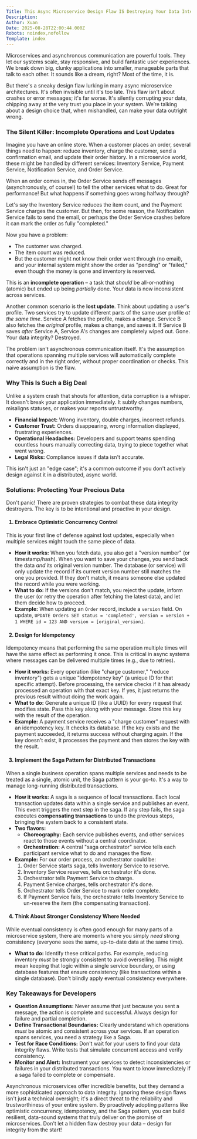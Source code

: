 ```yaml
---
Title: This Async Microservice Design Flaw IS Destroying Your Data Integrity!
Description: 
Author: Xuan
Date: 2025-08-28T22:00:44.000Z
Robots: noindex,nofollow
Template: index
---
```

<p>Microservices and asynchronous communication are powerful tools. They let our systems scale, stay responsive, and build fantastic user experiences. We break down big, clunky applications into smaller, manageable parts that talk to each other. It sounds like a dream, right? Most of the time, it is.</p>

<p>But there's a sneaky design flaw lurking in many async microservice architectures. It's often invisible until it's too late. This flaw isn't about crashes or error messages; it's far worse. It's silently corrupting your data, chipping away at the very trust you place in your system. We’re talking about a design choice that, when mishandled, can make your data outright wrong.</p>

<h3>
  
  
  The Silent Killer: Incomplete Operations and Lost Updates
</h3>

<p>Imagine you have an online store. When a customer places an order, several things need to happen: reduce inventory, charge the customer, send a confirmation email, and update their order history. In a microservice world, these might be handled by different services: Inventory Service, Payment Service, Notification Service, and Order Service.</p>

<p>When an order comes in, the Order Service sends off messages (asynchronously, of course!) to tell the other services what to do. Great for performance! But what happens if something goes wrong halfway through?</p>

<p>Let's say the Inventory Service reduces the item count, and the Payment Service charges the customer. But then, for some reason, the Notification Service fails to send the email, or perhaps the Order Service crashes before it can mark the order as fully "completed."</p>

<p>Now you have a problem:</p>

<ul>
<li>  The customer was charged.</li>
<li>  The item count was reduced.</li>
<li>  But the customer might not know their order went through (no email), and your internal system might show the order as "pending" or "failed," even though the money is gone and inventory is reserved.</li>
</ul>

<p>This is an <strong>incomplete operation</strong> – a task that <em>should</em> be all-or-nothing (atomic) but ended up being <em>partially</em> done. Your data is now inconsistent across services.</p>

<p>Another common scenario is the <strong>lost update</strong>. Think about updating a user's profile. Two services try to update different parts of the same user profile <em>at the same time</em>. Service A fetches the profile, makes a change. Service B also fetches the <em>original</em> profile, makes a change, and saves it. If Service B saves <em>after</em> Service A, Service A's changes are completely wiped out. Gone. Your data integrity? Destroyed.</p>

<p>The problem isn't asynchronous communication itself. It's the assumption that operations spanning multiple services will automatically complete correctly and in the right order, without proper coordination or checks. This naive assumption is the flaw.</p>

<h3>
  
  
  Why This Is Such a Big Deal
</h3>

<p>Unlike a system crash that shouts for attention, data corruption is a whisper. It doesn't break your application immediately. It subtly changes numbers, misaligns statuses, or makes your reports untrustworthy.</p>

<ul>
<li>  <strong>Financial Impact:</strong> Wrong inventory, double charges, incorrect refunds.</li>
<li>  <strong>Customer Trust:</strong> Orders disappearing, wrong information displayed, frustrating experiences.</li>
<li>  <strong>Operational Headaches:</strong> Developers and support teams spending countless hours manually correcting data, trying to piece together what went wrong.</li>
<li>  <strong>Legal Risks:</strong> Compliance issues if data isn't accurate.</li>
</ul>

<p>This isn't just an "edge case"; it's a common outcome if you don't actively design against it in a distributed, async world.</p>

<h3>
  
  
  Solutions: Protecting Your Precious Data
</h3>

<p>Don't panic! There are proven strategies to combat these data integrity destroyers. The key is to be intentional and proactive in your design.</p>

<h4>
  
  
  1. Embrace Optimistic Concurrency Control
</h4>

<p>This is your first line of defense against lost updates, especially when multiple services might touch the same piece of data.</p>

<ul>
<li>  <strong>How it works:</strong> When you fetch data, you also get a "version number" (or timestamp/hash). When you want to save your changes, you send back the data <em>and</em> its original version number. The database (or service) will only update the record if its current version number still matches the one you provided. If they don't match, it means someone else updated the record while you were working.</li>
<li>  <strong>What to do:</strong> If the versions don't match, you reject the update, inform the user (or retry the operation after fetching the latest data), and let them decide how to proceed.</li>
<li>  <strong>Example:</strong> When updating an <code>Order</code> record, include a <code>version</code> field. On update, <code>UPDATE Orders SET status = 'completed', version = version + 1 WHERE id = 123 AND version = [original_version]</code>.</li>
</ul>

<h4>
  
  
  2. Design for Idempotency
</h4>

<p>Idempotency means that performing the same operation multiple times will have the same effect as performing it once. This is critical in async systems where messages can be delivered multiple times (e.g., due to retries).</p>

<ul>
<li>  <strong>How it works:</strong> Every operation (like "charge customer," "reduce inventory") gets a unique "idempotency key" (a unique ID for that specific attempt). Before processing, the service checks if it has already processed an operation with that exact key. If yes, it just returns the previous result without doing the work again.</li>
<li>  <strong>What to do:</strong> Generate a unique ID (like a UUID) for every request that modifies state. Pass this key along with your message. Store this key with the result of the operation.</li>
<li>  <strong>Example:</strong> A payment service receives a "charge customer" request with an idempotency key. It checks its database. If the key exists and the payment succeeded, it returns success without charging again. If the key doesn't exist, it processes the payment and then stores the key with the result.</li>
</ul>

<h4>
  
  
  3. Implement the Saga Pattern for Distributed Transactions
</h4>

<p>When a single business operation spans multiple services and needs to be treated as a single, atomic unit, the Saga pattern is your go-to. It's a way to manage long-running distributed transactions.</p>

<ul>
<li>  <strong>How it works:</strong> A saga is a sequence of local transactions. Each local transaction updates data within a single service and publishes an event. This event triggers the next step in the saga. If any step fails, the saga executes <strong>compensating transactions</strong> to undo the previous steps, bringing the system back to a consistent state.</li>
<li>  <strong>Two flavors:</strong>

<ul>
<li>  <strong>Choreography:</strong> Each service publishes events, and other services react to those events without a central coordinator.</li>
<li>  <strong>Orchestration:</strong> A central "saga orchestrator" service tells each participant service what to do and manages the flow.</li>
</ul>


</li>

<li>  <strong>Example:</strong> For our order process, an orchestrator could be:

<ol>
<li> Order Service starts saga, tells Inventory Service to reserve.</li>
<li> Inventory Service reserves, tells orchestrator it's done.</li>
<li> Orchestrator tells Payment Service to charge.</li>
<li> Payment Service charges, tells orchestrator it's done.</li>
<li> Orchestrator tells Order Service to mark order complete.</li>
<li>  If Payment Service fails, the orchestrator tells Inventory Service to un-reserve the item (the compensating transaction).</li>
</ol>


</li>

</ul>

<h4>
  
  
  4. Think About Stronger Consistency Where Needed
</h4>

<p>While eventual consistency is often good enough for many parts of a microservice system, there are moments where you simply <em>need</em> strong consistency (everyone sees the same, up-to-date data at the same time).</p>

<ul>
<li>  <strong>What to do:</strong> Identify these critical paths. For example, reducing inventory <em>must</em> be strongly consistent to avoid overselling. This might mean keeping that logic within a single service boundary, or using database features that ensure consistency (like transactions within a single database). Don't blindly apply eventual consistency everywhere.</li>
</ul>

<h3>
  
  
  Key Takeaways for Developers
</h3>

<ul>
<li>  <strong>Question Assumptions:</strong> Never assume that just because you sent a message, the action is complete and successful. Always design for failure and partial completion.</li>
<li>  <strong>Define Transactional Boundaries:</strong> Clearly understand which operations <em>must</em> be atomic and consistent across your services. If an operation spans services, you need a strategy like a Saga.</li>
<li>  <strong>Test for Race Conditions:</strong> Don't wait for your users to find your data integrity flaws. Write tests that simulate concurrent access and verify consistency.</li>
<li>  <strong>Monitor and Alert:</strong> Instrument your services to detect inconsistencies or failures in your distributed transactions. You want to know immediately if a saga failed to complete or compensate.</li>
</ul>

<p>Asynchronous microservices offer incredible benefits, but they demand a more sophisticated approach to data integrity. Ignoring these design flaws isn't just a technical oversight; it's a direct threat to the reliability and trustworthiness of your entire system. By proactively adopting patterns like optimistic concurrency, idempotency, and the Saga pattern, you can build resilient, data-sound systems that truly deliver on the promise of microservices. Don't let a hidden flaw destroy your data – design for integrity from the start!</p>

